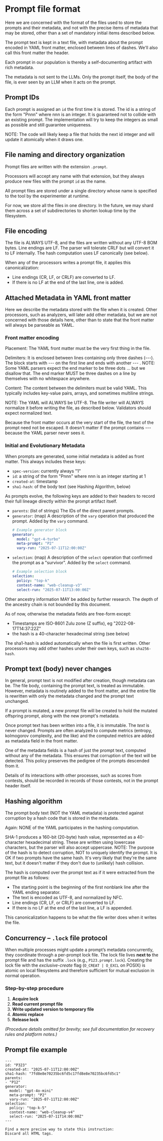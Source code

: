 # Prompt file format

Here we are concerned with the format of the files used to store the prompts and
their metadata, and not with the precise items of metadata that may be stored,
other than a set of mandatory initial items described below.

The prompt text is kept in a text file, with metadata about the prompt
encoded in YAML front matter, enclosed between lines of dashes.
We'll also call this front matter the header.

Each prompt in our population is thereby a self-documenting artifact with rich
metadata.

The metadata is not sent to the LLMs.  Only the prompt itself, the body of the file,
is ever seen by an LLM when it acts on the prompt.

## Prompt IDs

Each prompt is assigned an `id` the first time it is stored.
The id is a string of the form "Pnnn" where nnn is an integer. It is guaranteed not to
collide with an existing prompt. The implementation will try to keep the
integers as small as possible and still guarantee uniqueness.

NOTE: The code will likely keep a file that holds the next id integer
and will update it atomically when it draws one.

## File naming and directory organization

Prompt files are written with the extension `.prompt`.

Processors will accept any name with that extension, but
they always produce new files with the prompt `id` as the name.

All prompt files are stored under a single directory whose name is specified
to the tool by the experimenter at runtime.

For now, we store all the files in one directory.
In the future, we may shard them across a set of subdirectories to shorten
lookup time by the filesystem.


## File encoding

The file is ALWAYS UTF-8, and the files are written without any UTF-8 BOM bytes.
Line endings are LF. The parser will tolerate CRLF but will convert it to LF internally.
The hash computation uses LF canonically (see below).

When any of the processors writes a prompt file, it applies this canonicalization:

   * Line endings (CR, LF, or CRLF) are converted to LF.
   * If there is no LF at the end of the last line, one is added.


## Attached Metadata in YAML front matter

Here we describe the metadata stored with the file when it is created. Other
processors, such as analyzers, will later add other metadata, but we are not
concerned with those details here, other than to state that the front matter
will always be parseable as YAML.

### Front matter encoding

Placement: The YAML front matter must be the very first thing in the file.

Delimiters: It is enclosed between lines containing only three dashes (---). The
block starts with --- on the first line and ends with another --- .
NOTE: Some YAML parsers expect the end marker to be three dots ... but we disallow that.
The end marker MUST be three dashes on a line by themselves with no whitespace anywhere.

Content: The content between the delimiters must be valid YAML. This typically
includes key-value pairs, arrays, and sometimes multiline strings.

NOTE: The YAML will ALWAYS be UTF-8.  The file writer will ALWAYS normalize
it before writing the file, as described below.  Validators should expect
normalized text.

Because the front matter occurs at the very start of the file, the
text of the prompt need not be escaped.  It doesn't matter if
the prompt contains --- because the YAML parser never sees it.

### Initial and Evolutionary Metadata

When prompts are generated, some initial metadata is added as front matter.
This always includes these keys:
   * `spec-version`: currently always "1"
   * `id`: a string of the form "Pnnn" where nnn is an integer starting at 1
   * `created-at`: timestamp
   * `sha1-hash`: of the body text (see Hashing Algorithm, below)

As prompts evolve, the following keys are added to their headers to record
their full lineage directly within the prompt artifact itself.

*   `parents`: (list of strings) The IDs of the direct parent prompts.
*   `generator`: (map) A description of the `vary` operation that produced the prompt. Added by the `vary` command.
    ```yaml
    # Example generator block
    generator:
      model: "gpt-4-turbo"
      meta-prompt: "P2"
      vary-run: "2025-07-11T12:00:00Z"
    ```
*   `selection`: (map) A description of the `select` operation that confirmed the prompt as a "survivor". Added by the `select` command.
    ```yaml
    # Example selection block
    selection:
      policy: "top-k"
      contest-name: "web-cleanup-v3"
      select-run: "2025-07-11T13:00:00Z"
    ```

Other ancestry information MAY be added by further research. The depth of the ancestry chain is not
bounded by this document.

As of now, otherwise the metadata fields are free-form except:
  * Timestamps are ISO-8601 Zulu zone (Z suffix), eg "2022-08-17T14:37:22Z"
  * the hash is a 40-character hexadecimal string (see below)

The sha1-hash is added automatically when the file is first written.
Other processors may add other hashes under their own keys, such as `sha256-hash`.

## Prompt text (body) never changes

In general, prompt text is not modified after creation, though metadata can be.
The file body, containing the prompt text, is treated as immutable.
However, metadata is routinely added to the front matter,
and the entire file is rewritten with only the metadata changed
and the prompt text unchanged.

If a prompt is mutated, a new prompt file will be created to hold the mutated offspring
prompt, along with the new prompt's metadata.

Once prompt text has been written into a file, it is immutable. The *text* is never changed.
Prompts are often analyzed to compute metrics (entropy, kolmogorov complexity, and the like)
and the computed metrics are added as metadata field in the front matter.

One of the metadata fields is a hash of just the prompt text, computed without any of the metadata.
This ensures that corruption of the text will be detected. This policy preserves
the pedigree of the prompts descended from it.

Details of its interactions with other processes, such as scores from contests,
should be recorded in records of those contests, not in the prompt header itself.

## Hashing algorithm

The prompt body text (NOT the YAML metadata) is protected against corruption by
a hash code that is stored in the metadata.

Again: NONE of the YAML participates in the hashing computation.

SHA-1 produces a 160-bit (20-byte) hash value, represented as a 40-character hexadecimal string.
These are written using lowercase characters, but the parser will also accept uppercase.
NOTE: The purpose of the hash is to detect corruption, NOT to uniquely identify the prompt.
It is OK if two prompts have the same hash. It's very likely that they're the same text,
but it doesn't matter if they don't due to (unlikely) hash collision.

The hash is computed over the prompt text as if it were extracted from the prompt file as follows:
   * The starting point is the beginning of the first nonblank line after the YAML ending separator.
   * The text is encoded as UTF-8, and normalized by NFC.
   * Line endings (CR, LF, or CRLF) are converted to LF.
   * If there is no LF at the end of the last line, a LF is appended.

This canonicalization happens to be what the file writer does when it writes the file.

## Concurrency – `.lock` file protocol

When multiple processes might update a prompt’s metadata concurrently, they coordinate through a per-prompt lock file.
The lock file lives **next to** the prompt file and has the suffix `.lock` (e.g., `P123.prompt.lock`).
Creating the lock file with the *exclusive-create* flag (`O_CREAT | O_EXCL` on POSIX) is atomic on local filesystems and therefore sufficient for mutual exclusion in normal operation.

### Step-by-step procedure

1. **Acquire lock**
2. **Read current prompt file**
3. **Write updated version to temporary file**
4. **Atomic replace**
5. **Release lock**

*(Procedure details omitted for brevity; see full documentation for recovery rules and platform notes.)*

## Prompt file example

```
---
id: "P323"
created-at: "2025-07-11T12:00:00Z"
sha1-hash: "7fd8e8e70235bc6fd5c17fd8e8e70235bc6fd5c1"
parents:
- "P12"
generator:
  model: "gpt-4o-mini"
  meta-prompt: "P2"
  vary-run: "2025-07-11T12:00:00Z"
selection:
  policy: "top-k-5"
  contest-name: "web-cleanup-v4"
  select-run: "2025-07-11T14:00:00Z"
---

Find a more precise way to state this instruction:
Discard all HTML tags.

```
